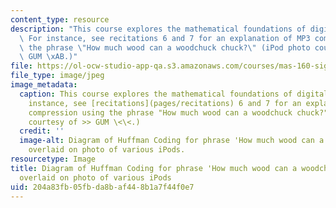 ```yaml
---
content_type: resource
description: "This course explores the mathematical foundations of digital media.\
  \ For instance, see recitations 6 and 7 for an explanation of MP3 compression using\
  \ the phrase \"How much wood can a woodchuck chuck?\" (iPod photo courtesy of \xBB\
  \ GUM \xAB.)"
file: https://ol-ocw-studio-app-qa.s3.amazonaws.com/courses/mas-160-signals-systems-and-information-for-media-technology-fall-2007/204a83fb05fbda8baf448b1a7f44f0e7_mas-160f07-th.jpg
file_type: image/jpeg
image_metadata:
  caption: This course explores the mathematical foundations of digital media. For
    instance, see [recitations](pages/recitations) 6 and 7 for an explanation of MP3
    compression using the phrase "How much wood can a woodchuck chuck?" ([iPod photo](http://www.flickr.com/photos/gum-/2079691255/)
    courtesy of >> GUM \<\<.)
  credit: ''
  image-alt: Diagram of Huffman Coding for phrase 'How much wood can a woodchuck chuck?'
    overlaid on photo of various iPods.
resourcetype: Image
title: Diagram of Huffman Coding for phrase 'How much wood can a woodchuck chuck?'
  overlaid on photo of various iPods
uid: 204a83fb-05fb-da8b-af44-8b1a7f44f0e7
---
```

